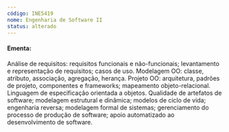 ```yaml
---
código: INE5419
nome: Engenharia de Software II
status: alterado
---
```


#### Ementa:
Análise de requisitos: requisitos funcionais e não-funcionais; levantamento e representação de requisitos; casos de uso. Modelagem OO: classe, atributo, associação, agregação, herança. Projeto OO: arquitetura, padrões de projeto, componentes e frameworks; mapeamento objeto-relacional. Linguagem de especificação orientada a objetos. Qualidade de artefatos de software; modelagem estrutural e dinâmica; modelos de ciclo de vida; engenharia reversa; modelagem formal de sistemas; gerenciamento do processo de produção de software; apoio automatizado ao desenvolvimento de software.

